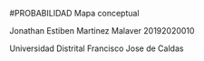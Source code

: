 #PROBABILIDAD
Mapa conceptual 

Jonathan Estiben Martinez Malaver 
20192020010

Universidad Distrital Francisco Jose de Caldas
